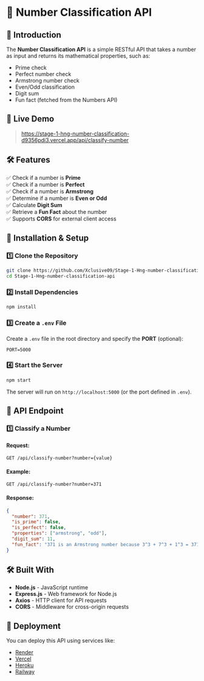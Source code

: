 # 📌 Number Classification API

## 🚀 Introduction
The **Number Classification API** is a simple RESTful API that takes a number as input and returns its mathematical properties, such as:
- Prime check
- Perfect number check
- Armstrong number check
- Even/Odd classification
- Digit sum
- Fun fact (fetched from the Numbers API)

## 📡 Live Demo
> https://stage-1-hng-number-classification-d9356pdi3.vercel.app/api/classify-number

## 🛠️ Features
✅ Check if a number is **Prime**  
✅ Check if a number is **Perfect**  
✅ Check if a number is **Armstrong**  
✅ Determine if a number is **Even or Odd**  
✅ Calculate **Digit Sum**  
✅ Retrieve a **Fun Fact** about the number  
✅ Supports **CORS** for external client access  

## 🔧 Installation & Setup

### 1️⃣ Clone the Repository
```sh
git clone https://github.com/Xclusive09/Stage-1-Hng-number-classification-api
cd Stage-1-Hng-number-classification-api
```

### 2️⃣ Install Dependencies
```sh
npm install
```

### 3️⃣ Create a `.env` File
Create a `.env` file in the root directory and specify the **PORT** (optional):
```
PORT=5000
```

### 4️⃣ Start the Server
```sh
npm start
```

The server will run on `http://localhost:5000` (or the port defined in `.env`).

## 📌 API Endpoint
### **1️⃣ Classify a Number**
#### **Request:**
```http
GET /api/classify-number?number={value}
```
#### **Example:**
```http
GET /api/classify-number?number=371
```

#### **Response:**
```json
{
  "number": 371,
  "is_prime": false,
  "is_perfect": false,
  "properties": ["armstrong", "odd"],
  "digit_sum": 11,
  "fun_fact": "371 is an Armstrong number because 3^3 + 7^3 + 1^3 = 371"
}
```

## 🛠 Built With
- **Node.js** - JavaScript runtime
- **Express.js** - Web framework for Node.js
- **Axios** - HTTP client for API requests
- **CORS** - Middleware for cross-origin requests

## 🚀 Deployment
You can deploy this API using services like:
- [Render](https://render.com/)
- [Vercel](https://vercel.com/)
- [Heroku](https://www.heroku.com/)
- [Railway](https://railway.app/)